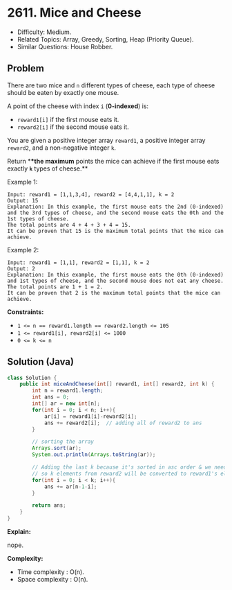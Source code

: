 # 2611. Mice and Cheese

- Difficulty: Medium.
- Related Topics: Array, Greedy, Sorting, Heap (Priority Queue).
- Similar Questions: House Robber.

## Problem

There are two mice and `n` different types of cheese, each type of cheese should be eaten by exactly one mouse.

A point of the cheese with index `i` (**0-indexed**) is:

- `reward1[i]` if the first mouse eats it.
- `reward2[i]` if the second mouse eats it.

You are given a positive integer array `reward1`, a positive integer array `reward2`, and a non-negative integer `k`.

Return \***\*the maximum** points the mice can achieve if the first mouse eats exactly **`k`** types of cheese.\*\*

Example 1:

```
Input: reward1 = [1,1,3,4], reward2 = [4,4,1,1], k = 2
Output: 15
Explanation: In this example, the first mouse eats the 2nd (0-indexed) and the 3rd types of cheese, and the second mouse eats the 0th and the 1st types of cheese.
The total points are 4 + 4 + 3 + 4 = 15.
It can be proven that 15 is the maximum total points that the mice can achieve.
```

Example 2:

```
Input: reward1 = [1,1], reward2 = [1,1], k = 2
Output: 2
Explanation: In this example, the first mouse eats the 0th (0-indexed) and 1st types of cheese, and the second mouse does not eat any cheese.
The total points are 1 + 1 = 2.
It can be proven that 2 is the maximum total points that the mice can achieve.
```

**Constraints:**

- `1 <= n == reward1.length == reward2.length <= 105`
- `1 <= reward1[i], reward2[i] <= 1000`
- `0 <= k <= n`

## Solution (Java)

```java
class Solution {
    public int miceAndCheese(int[] reward1, int[] reward2, int k) {
        int n = reward1.length;
        int ans = 0;
        int[] ar = new int[n];
        for(int i = 0; i < n; i++){
            ar[i] = reward1[i]-reward2[i];
            ans += reward2[i];  // adding all of reward2 to ans
        }

		// sorting the array
        Arrays.sort(ar);
        System.out.println(Arrays.toString(ar));

		// Adding the last k because it's sorted in asc order & we need largest elements
		// so k elements from reward2 will be converted to reward1's element
        for(int i = 0; i < k; i++){
			ans += ar[n-1-i];
        }

        return ans;
    }
}
```

**Explain:**

nope.

**Complexity:**

- Time complexity : O(n).
- Space complexity : O(n).
